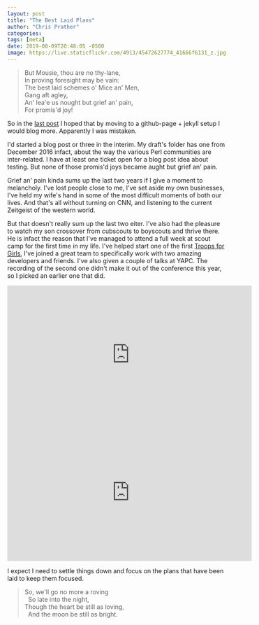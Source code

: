 ```yaml
---
layout: post
title: "The Best Laid Plans"
author: "Chris Prather"
categories:
tags: [meta]
date: 2019-08-09T20:48:05 -0500
image: https://live.staticflickr.com/4913/45472627774_41666f6131_z.jpg
---
```


> But Mousie, thou are no thy-lane, <br/>
> In proving foresight may be vain: <br/>
> The best laid schemes o' Mice an' Men, <br/>
> Gang aft agley, <br/>
> An' lea'e us nought but grief an' pain, <br/>
> For promis'd joy! <br/>

So in the [last post](/new-look.html) I hoped that by moving to a github-page +
jekyll setup I would blog more. Apparently I was mistaken.

I'd started a blog post or three in the interim. My draft's folder has one from
December 2016 infact, about the way the various Perl communities are
inter-related. I have at least one ticket open for a blog post idea about
testing. But none of those promis'd joys became aught but grief an' pain.

Grief an' pain kinda sums up the last two years if I give a moment to
melancholy. I've lost people close to me, I've set aside my own businesses,
I've held my wife's hand in some of the most difficult moments of both our
lives. And that's all without turning on CNN, and listening to the current
Zeitgeist of the western world.

But that doesn't really sum up the last two eiter. I've also had the pleasure
to watch my son crossover from cubscouts to boyscouts and thrive there. He is
infact the reason that I've managed to attend a full week at scout camp for the
first time in my life. I've helped start one of the first [Troops for
Girls](https://troop42orlando.com), I've joined a great team to specifically
work with two amazing developers and friends. I've also given a couple of talks
at YAPC. The recording of the second one didn't make it out of the conference
this year, so I picked an earlier one that did.

<iframe width="560" height="315" src="https://www.youtube.com/embed/2L7eHRVZygY" frameborder="0" allow="accelerometer; autoplay; encrypted-media; gyroscope; picture-in-picture" allowfullscreen></iframe>

<iframe width="560" height="315" src="https://www.youtube.com/embed/u35S53kvEAg" frameborder="0" allow="accelerometer; autoplay; encrypted-media; gyroscope; picture-in-picture" allowfullscreen></iframe>

I expect I need to settle things down and focus on the plans that have been
laid to keep them focused.

> So, we'll go no more a roving <br/>
> &nbsp;&nbsp;So late into the night, <br/>
> Though the heart be still as loving, <br/>
> &nbsp;&nbsp;And the moon be still as bright. <br/>


